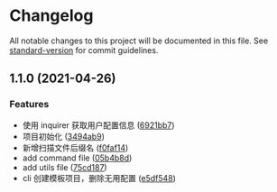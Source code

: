 # Changelog

All notable changes to this project will be documented in this file. See [standard-version](https://github.com/conventional-changelog/standard-version) for commit guidelines.

## 1.1.0 (2021-04-26)

### Features

- 使用 inquirer 获取用户配置信息 ([6921bb7](https://github.com/z9956/mini-cli/commit/6921bb70ddc3338f22aa47e83de66aff191ee4c5))
- 项目初始化 ([3494ab9](https://github.com/z9956/mini-cli/commit/3494ab99be9fd7f142c4fc3cbff7555b2c6763e1))
- 新增扫描文件后缀名 ([f0faf14](https://github.com/z9956/mini-cli/commit/f0faf14233aa1a9b52ae9ed3dee7a7035a1f51c0))
- add command file ([05b4b8d](https://github.com/z9956/mini-cli/commit/05b4b8df4726dd0fef2923a4ea476cd602f5574c))
- add utils file ([75cd187](https://github.com/z9956/mini-cli/commit/75cd1874fcfa073a9ee39775d12c89b6aaa6bd05))
- cli 创建模板项目，删除无用配置 ([e5df548](https://github.com/z9956/mini-cli/commit/e5df548e0b83c88ab910d151bc5174b884b00a8b))
